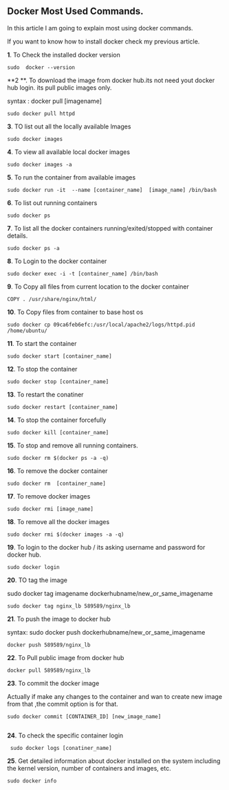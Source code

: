 ## Docker Most Used Commands.

In this article I am going to explain most using docker commands.


> 
If you want to know how to install docker check my previous article.


**1**. To Check the installed docker version


```
sudo  docker --version

``` 


**2 **. To download the image from docker hub.its not need yout docker hub login.
its pull public images only.


> 
syntax : docker pull [imagename]

```
sudo docker pull httpd

``` 
**3**. TO list out all the locally available lmages


```
sudo docker images

``` 

**4**. To view all available local docker images

```
sudo docker images -a

``` 

**5**. To run the container from available images


```
sudo docker run -it  --name [container_name]  [image_name] /bin/bash
``` 

**6**. To list out running containers


```
sudo docker ps

``` 

**7**. To list all the docker containers running/exited/stopped with container details.

```
sudo docker ps -a

``` 

**8**. To Login to the docker container


```
sudo docker exec -i -t [container_name] /bin/bash

```

**9**. To Copy all files from current location to the docker container


```
COPY . /usr/share/nginx/html/

``` 


**10**. To Copy files from container to base host os

```
sudo docker cp 09ca6feb6efc:/usr/local/apache2/logs/httpd.pid /home/ubuntu/

``` 
**11**. To start the container 


```
sudo docker start [container_name]

``` 

**12**. To stop the container


```
sudo docker stop [container_name]

``` 

**13**. To restart the conatiner


```
sudo docker restart [container_name]

``` 

**14**. To stop the container forcefully

``` 
sudo docker kill [container_name]

``` 

**15**. To stop and remove all running containers.


```
sudo docker rm $(docker ps -a -q)

``` 

**16**. To remove the docker container


```
sudo docker rm  [container_name]

``` 

**17**. To remove docker images


```
sudo docker rmi [image_name]

``` 

**18**. To remove all the docker images

```
sudo docker rmi $(docker images -a -q)

```

**19**. To login to the docker hub / its asking username and password for docker hub.

```
sudo docker login

```
**20**. TO tag the image

sudo docker tag imagename dockerhubname/new_or_same_imagename

```
sudo docker tag nginx_lb 589589/nginx_lb   

```

**21**. To push the image to docker hub


> 
syntax: sudo docker push dockerhubname/new_or_same_imagename

```
docker push 589589/nginx_lb

```

**22**. To Pull public image from docker hub

```
docker pull 589589/nginx_lb

```

**23**. To commit the docker image

Actually if make any changes to the container and wan to create new image from that ,the commit option is for that.


```
sudo docker commit [CONTAINER_ID] [new_image_name]


```
**24**.  To check the specific container login
 

``` 
 sudo docker logs [conatiner_name]

```  

**25**. Get detailed information about docker installed on the system including
the kernel version, number of containers and images, etc.

```
sudo docker info

``` 